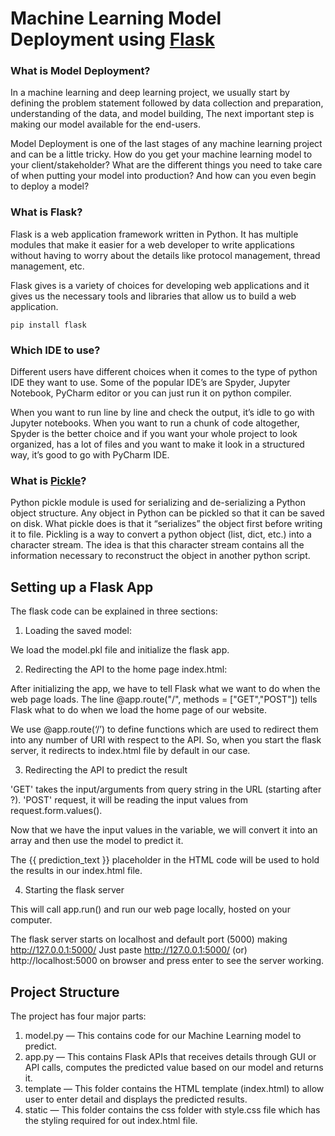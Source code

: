 # Machine Learning Model Deployment using [Flask](https://flask.palletsprojects.com/en/1.1.x/)

### What is Model Deployment?

In a machine learning and deep learning project, we usually start by defining the problem statement followed by data collection and preparation, understanding of the data, and model building, The next important step is making our model available for the end-users. 

Model Deployment is one of the last stages of any machine learning project and can be a little tricky. How do you get your machine learning model to your client/stakeholder? What are the different things you need to take care of when putting your model into production? And how can you even begin to deploy a model?

### What is Flask?

Flask is a web application framework written in Python. It has multiple modules that make it easier for a web developer to write applications without having to worry about the details like protocol management, thread management, etc.

Flask gives is a variety of choices for developing web applications and it gives us the necessary tools and libraries that allow us to build a web application.

``` 
pip install flask 
```

### Which IDE to use?

Different users have different choices when it comes to the type of python IDE they want to use. Some of the popular IDE’s are Spyder, Jupyter Notebook, PyCharm editor or you can just run it on python compiler.

When you want to run line by line and check the output, it’s idle to go with Jupyter notebooks. When you want to run a chunk of code altogether, Spyder is the better choice and if you want your whole project to look organized, has a lot of files and you want to make it look in a structured way, it’s good to go with PyCharm IDE.

### What is [Pickle](https://docs.python.org/3/library/pickle.html)?

Python pickle module is used for serializing and de-serializing a Python object structure. Any object in Python can be pickled so that it can be saved on disk. What pickle does is that it “serializes” the object first before writing it to file. Pickling is a way to convert a python object (list, dict, etc.) into a character stream. The idea is that this character stream contains all the information necessary to reconstruct the object in another python script.

## Setting up a Flask App

The flask code can be explained in three sections:

1. Loading the saved model:

We load the model.pkl file and initialize the flask app.
   
2. Redirecting the API to the home page index.html:

After initializing the app, we have to tell Flask what we want to do when the web page loads. The line @app.route("/", methods = ["GET","POST"]) tells Flask what to do when we load the home page of our website.

We use @app.route(‘/’) to define functions which are used to redirect them into any number of URI with respect to the API. So, when you start the flask server, it redirects to index.html file by default in our case.

3. Redirecting the API to predict the result

'GET' takes the input/arguments from query string in the URL (starting after ?).
'POST' request, it will be reading the input values from request.form.values(). 

Now that we have the input values in the variable, we will convert it into an array and then use the model to predict it.

The {{ prediction_text }} placeholder in the HTML code will be used to hold the results in our index.html file.

4. Starting the flask server

This will call app.run() and run our web page locally, hosted on your computer.

The flask server starts on localhost and default port (5000) making http://127.0.0.1:5000/
Just paste http://127.0.0.1:5000/ (or) http://localhost:5000 on browser and press enter to see the server working.

## Project Structure

The project has four major parts:

1. model.py — This contains code for our Machine Learning model to predict.
2. app.py — This contains Flask APIs that receives details through GUI or API calls, computes the predicted value based on our model and returns it.
3. template — This folder contains the HTML template (index.html) to allow user to enter detail and displays the predicted results.
4. static — This folder contains the css folder with style.css file which has the styling required for out index.html file.
